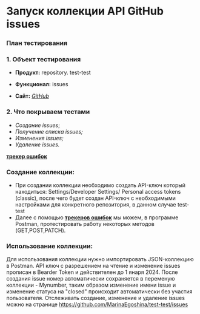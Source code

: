 # Запуск коллекции API GitHub issues
### План тестирования
### **1. Объект тестирования**
- **Продукт:** repository. test-test

- **Функционал:** issues
- **Сайт:** [*GitHub*](https://github.com)

### **2. Что покрываем тестами**

- *Создание issues*;
- *Получение списка issues;*
- *Изменения issues;*
- *Удаление issues.*

[**трекер ошибок**](https://docs.github.com/en/rest/issues/issues?apiVersion=2022-11-28#about-issues.)
### Создание коллекции: 
- При создании коллекции необходимо создать API-ключ который находиться: Settings/Developer Settings/ Personal access tokens (classic), после чего будет создан API-ключ с необходимыми настройками для конкретного репозитория, в данном случае test-test
- Далее с помощью [**трекеров ошибок**](https://docs.github.com/en/rest/issues/issues?apiVersion=2022-11-28#about-issues.) мы можем, в программе Postman, протестировать работу некоторых методов (GET,POST,PATCH).
### Использование коллекции:
  Для использования коллекции нужно импортировать JSON-коллекцию в Postman. API ключ с разрешением на чтение и изменение issues прописан в Bearder Token и действителен до 1 янаря 2024.
  После создания issue номер автоматически сохраняется в переменую коллекции - Mynumber, таким образом изменение имени issue и изменение статуса на "closed" происходит автоматически без участия пользователя.
Отслеживать создание, изменение и удаление issues можно на странице https://github.com/MarinaEgoshina/test-test/issues
